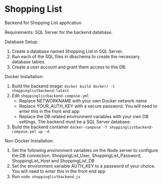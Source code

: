 # Shopping List
Backend for Shopping List application

Requirements: SQL Server for the backend database.

Database Setup:

1. Create a database named Shopping List in SQL Server.
1. Run each of the SQL files in dbschema to create the necessary database tables.
1. Create a user account and grant them access to this DB.

Docker Installation:

1. Build the backend image: `docker build docker/ -t shoppinglistbackend:latest`
1. Edit `shoppinglistbackend-compose.yml`
   - Replace NETWORKNAME with your own Docker network name
   - Replace YOUR_AUTH_KEY with a secure password. You will need to enter this in the front end app
   - Replace the DB related environment variables with your own DB settings. The backend must be a SQL Server database.
1. Build the backend container `docker-compose -f shoppinglistbackend-compose.yml up -d`

Non-Docker Installation:

1. Set the following environment variables on the Node server to configure the DB connection: ShoppingList_User, ShoppingList_Password, ShoppingList_Host and ShoppingList_DB
1. Set the environment variable AUTH_KEY to a password of your choice. You will need to enter this in the front end app
1. Run `node shoppinglistbackend.js`
